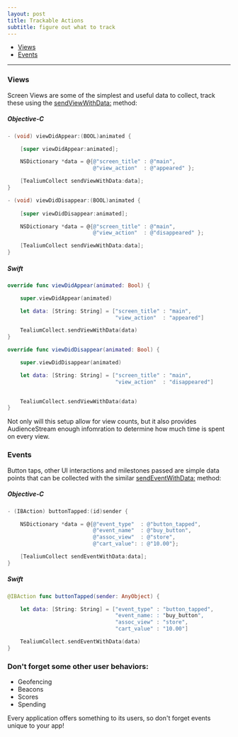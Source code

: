 ```yaml
---
layout: post
title: Trackable Actions
subtitle: figure out what to track
---
```


* [Views](trackable-actions.html#views)
* [Events](trackable-actions.html#events)

<hr/>

<!--more--> 

### <span id="views"/> Views

Screen Views are some of the simplest and useful data to collect, track these using the [sendViewWithData:](documentation/html/Classes/TealiumCollect.html#//api/name/sendViewWithData:) method: 

##### Objective-C

```objective-c
- (void) viewDidAppear:(BOOL)animated {

    [super viewDidAppear:animated];

    NSDictionary *data = @{@"screen_title" : @"main",
                           @"view_action"  : @"appeared" };

    [TealiumCollect sendViewWithData:data];
}

- (void) viewDidDisappear:(BOOL)animated {
	
    [super viewDidDisappear:animated];

    NSDictionary *data = @{@"screen_title" : @"main",
                           @"view_action"  : @"disappeared" };

    [TealiumCollect sendViewWithData:data];
}
```
##### Swift

```swift
override func viewDidAppear(animated: Bool) {

    super.viewDidAppear(animated)

    let data: [String: String] = ["screen_title" : "main",
                                  "view_action"  : "appeared"]

    TealiumCollect.sendViewWithData(data)
}

override func viewDidDisappear(animated: Bool) {

    super.viewDidDisappear(animated)

    let data: [String: String] = ["screen_title" : "main",
                                  "view_action"  : "disappeared"]

    
    TealiumCollect.sendViewWithData(data)
}
```

Not only will this setup allow for view counts, but it also provides AudienceStream enough infomration to determine how much time is spent on every view. 

### <span id="events"/> Events

Button taps, other UI interactions and milestones passed are simple data points that can be collected with the similar [sendEventWithData:](documentation/html/Classes/TealiumCollect.html#//api/name/sendEventWithData:) method:  

##### Objective-C

```objective-c
- (IBAction) buttonTapped:(id)sender {

    NSDictionary *data = @{@"event_type"  : @"button_tapped",
                           @"event_name"  : @"buy_button",
                           @"assoc_view"  : @"store",
                           @"cart_value": : @"10.00"};

    [TealiumCollect sendEventWithData:data];
}
```

##### Swift

```swift
@IBAction func buttonTapped(sender: AnyObject) {

    let data: [String: String] = ["event_type" : "button_tapped",
                                  "event_name: : "buy_button",
                                  "assoc_view" : "store",
                                  "cart_value" : "10.00"]

    TealiumCollect.sendEventWithData(data)
}
```


### Don&apos;t forget some other user behaviors: 

* Geofencing
* Beacons
* Scores
* Spending 

Every application offers something to its users, so don&apos;t forget events unique to your app!